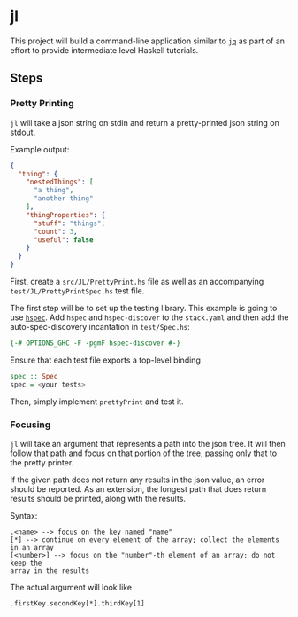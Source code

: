 # jl

This project will build a command-line application similar to [`jq`](https://stedolan.github.io/jq/) as part of an effort to provide intermediate level Haskell tutorials.

## Steps

### Pretty Printing

`jl` will take a json string on stdin and return a pretty-printed json string on
stdout.

Example output:

```json
{
  "thing": {
    "nestedThings": [
      "a thing",
      "another thing"
    ],
    "thingProperties": {
      "stuff": "things",
      "count": 3,
      "useful": false
    }
  }
}
```

First, create a `src/JL/PrettyPrint.hs` file as well as an accompanying
`test/JL/PrettyPrintSpec.hs` test file.

The first step will be to set up the testing library. This example is going to
use [`hspec`](http://hspec.github.io/). Add `hspec` and `hspec-discover` to the
`stack.yaml` and then add the auto-spec-discovery incantation in `test/Spec.hs`:
```haskell
{-# OPTIONS_GHC -F -pgmF hspec-discover #-}
```
Ensure that each test file exports a top-level binding
```haskell
spec :: Spec
spec = <your tests>
```

Then, simply implement `prettyPrint` and test it.

### Focusing

`jl` will take an argument that represents a path into the json tree. It will
then follow that path and focus on that portion of the tree, passing only that
to the pretty printer.

If the given path does not return any results in the json value, an error should
be reported. As an extension, the longest path that does return results should
be printed, along with the results.

Syntax:
```
.<name> --> focus on the key named "name"
[*] --> continue on every element of the array; collect the elements in an array
[<number>] --> focus on the "number"-th element of an array; do not keep the
array in the results
```

The actual argument will look like
```
.firstKey.secondKey[*].thirdKey[1]
```
